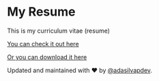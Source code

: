 # My Resume
This is my curriculum vitae (resume)

[You can check it out here](https://adasilvapdev.github.io/resume/)

[Or you can download it here](https://docs.google.com/viewerng/viewer?url=https://raw.githubusercontent.com/adasilvapdev/curriculum/master/AndreaDaSilva_Resume.pdf)



Updated and maintained with ❤️ by [@adasilvapdev](https://adasilvapdev.github.io/web/).

